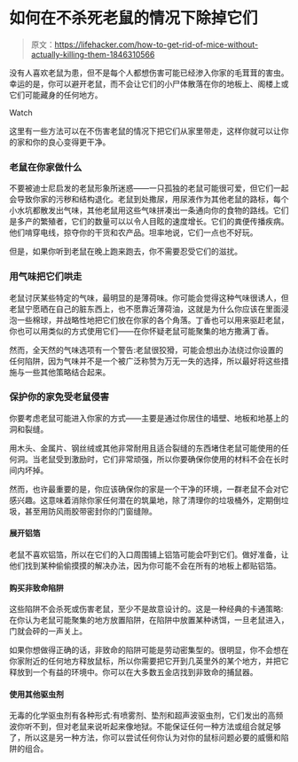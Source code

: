 # 如何在不杀死老鼠的情况下除掉它们

> 原文：<https://lifehacker.com/how-to-get-rid-of-mice-without-actually-killing-them-1846310566>

没有人喜欢老鼠为患，但不是每个人都想伤害可能已经渗入你家的毛茸茸的害虫。幸运的是，你可以避开老鼠，而不会让它们的小尸体散落在你的地板上、阁楼上或它们可能藏身的任何地方。

Watch

这里有一些方法可以在不伤害老鼠的情况下把它们从家里带走，这样你就可以让你的家和你的良心变得更干净。

### 老鼠在你家做什么

不要被迪士尼启发的老鼠形象所迷惑——一只孤独的老鼠可能很可爱，但它们一起会导致你家的污秽和结构退化。老鼠到处撒尿，用尿液作为其他老鼠的路标，每个小水坑都散发出气味，其他老鼠用这些气味拼凑出一条通向你的食物的路线。它们是多产的繁殖者，它们的数量可以以令人目眩的速度增长。它们的粪便传播疾病。他们啃穿电线，掠夺你的干货和农产品。坦率地说，它们一点也不好玩。

但是，如果你听到老鼠在晚上跑来跑去，你不需要忍受它们的滋扰。

### 用气味把它们哄走

老鼠讨厌某些特定的气味，最明显的是薄荷味。你可能会觉得这种气味很诱人，但老鼠宁愿晒在自己的脏东西上，也不愿靠近薄荷油，这就是为什么你应该在里面浸泡一些棉球，并战略性地把它们放在你家的各个角落。丁香也可以用来驱赶老鼠，你也可以用类似的方式使用它们——在你怀疑老鼠可能聚集的地方撒满丁香。

然而，全天然的气味选项有一个警告:老鼠很狡猾，可能会想出办法绕过你设置的任何陷阱，因为气味并不是一个被广泛称赞为万无一失的选择，所以最好将这些措施与一些其他策略结合起来。

### 保护你的家免受老鼠侵害

你要考虑老鼠可能进入你家的方式——主要是通过你居住的墙壁、地板和地基上的洞和裂缝。

用木头、金属片、钢丝绒或其他非常耐用且适合裂缝的东西堵住老鼠可能使用的任何洞。当老鼠受到激励时，它们非常顽强，所以你要确保你使用的材料不会在长时间内坏掉。

然而，也许最重要的是，你应该确保你的家是一个干净的环境，一群老鼠不会对它感兴趣。这意味着消除你家任何潜在的筑巢地，除了清理你的垃圾桶外，定期倒垃圾，甚至用防风雨胶带密封你的门窗缝隙。

#### 展开铝箔

老鼠不喜欢铝箔，所以在它们的入口周围铺上铝箔可能会吓到它们。做好准备，让他们找到某种偷偷摸摸的解决办法，因为你可能不会在所有的地板上都贴铝箔。

#### 购买非致命陷阱

这些陷阱不会杀死或伤害老鼠，至少不是故意设计的。这是一种经典的卡通策略:在你认为老鼠可能聚集的地方放置陷阱，在陷阱中放置某种诱饵，一旦老鼠进入，门就会砰的一声关上。

如果你想做得正确的话，非致命的陷阱可能是劳动密集型的。很明显，你不会想在你家附近的任何地方释放鼠标，所以你需要把它开到几英里外的某个地方，并把它释放到一个有益的环境中。你可以在大多数五金店找到非致命的捕鼠器。

#### 使用其他驱虫剂

无毒的化学驱虫剂有各种形式:有喷雾剂、垫剂和超声波驱虫剂，它们发出的高频波你听不到，但对老鼠来说听起来像地狱。不能保证任何一种方法或组合就足够了，所以这是另一种方法，你可以尝试任何你认为对你的鼠标问题必要的威慑和陷阱的组合。